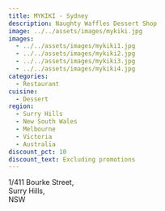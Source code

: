```yaml
---
title: MYKIKI - Sydney
description: Naughty Waffles Dessert Shop
image: ../../assets/images/mykiki.jpg
images:
  - ../../assets/images/mykiki1.jpg
  - ../../assets/images/mykiki2.jpg
  - ../../assets/images/mykiki3.jpg
  - ../../assets/images/mykiki4.jpg
categories:
  - Restaurant
cuisine:
  - Dessert
region:
  - Surry Hills
  - New South Wales
  - Melbourne
  - Victoria
  - Australia
discount_pct: 10
discount_text: Excluding promotions
---
```

1/411 Bourke Street,\
Surry Hills,\
NSW
